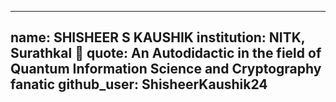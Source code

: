 
---
name: SHISHEER S KAUSHIK
institution: NITK, Surathkal 🚩
quote: An Autodidactic in the field of Quantum Information Science and Cryptography fanatic
github_user: ShisheerKaushik24
---
